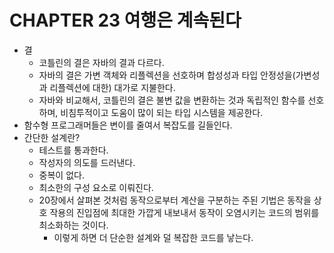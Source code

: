 # CHAPTER 23 여행은 계속된다

- 결
  - 코틀린의 결은 자바의 결과 다르다.
  - 자바의 결은 가변 객체와 리플렉션을 선호하며 합성성과 타입 안정성을(가변성과 리플렉션에 대한) 대가로 지불한다.
  - 자바와 비교해서, 코틀린의 결은 불변 값을 변환하는 것과 독립적인 함수를 선호하며, 비침투적이고 도움이 많이 되는 타입 시스템을 제공한다.
- 함수형 프로그래머들은 변이를 줄여서 복잡도를 길들인다.
- 간단한 설계란?
  - 테스트를 통과한다.
  - 작성자의 의도를 드러낸다.
  - 중복이 없다.
  - 최소한의 구성 요소로 이뤄진다.
  - 20장에서 살펴본 것처럼 동작으로부터 계산을 구분하는 주된 기법은 동작을 상호 작용의 진입점에 최대한 가깝게 내보내서 동작이 오염시키는 코드의 범위를 최소화하는 것이다.
    - 이렇게 하면 더 단순한 설계와 덜 복잡한 코드를 낳는다.